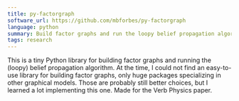 ```yaml
---
title: py-factorgraph
software_url: https://github.com/mbforbes/py-factorgraph
language: python
summary: Build factor graphs and run the loopy belief propagation algorithm in Python.
tags: research
---
```


This is a tiny Python library for building factor graphs and running the (loopy) belief propagation algorithm. At the time, I could not find an easy-to-use library for building factor graphs, only huge packages specializing in other graphical models. Those are probably still better choices, but I learned a lot implementing this one. Made for the Verb Physics paper.
